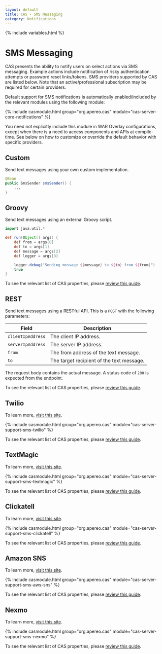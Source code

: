 ```yaml
---
layout: default
title: CAS - SMS Messaging
category: Notifications
---
```


{% include variables.html %}

# SMS Messaging

CAS presents the ability to notify users on select actions via SMS messaging. Example actions include notification of risky authentication attempts
or password reset links/tokens. SMS providers supported by CAS are listed below. Note that an active/professional subscription may be required for certain
providers.

Default support for SMS notifications is automatically enabled/included by the relevant modules using the following module:

{% include casmodule.html group="org.apereo.cas" module="cas-server-core-notifications" %}

You need not explicitly include this module in WAR Overlay configurations, except when there is a need to access components and APIs at compile-time. 
See below on how to customize or override the default behavior with specific providers.

## Custom

Send text messages using your own custom implementation.

```java
@Bean
public SmsSender smsSender() {
    ...
}    
```     

## Groovy

Send text messages using an external Groovy script.

```groovy
import java.util.*

def run(Object[] args) {
    def from = args[0]
    def to = args[1]
    def message = args[2]
    def logger = args[3]

    logger.debug("Sending message ${message} to ${to} from ${from}")
    true
}
```

To see the relevant list of CAS properties, please [review this guide](../configuration/Configuration-Properties.html#groovy).

## REST
  
  Send text messages using a RESTful API. This is a `POST` with the following parameters:
            
| Field               | Description
|---------------------|---------------------------------------------------
| `clientIpAddress`   | The client IP address.
| `serverIpAddress`   | The server IP address.
| `from`              | The from address of the text message.
| `to`                | The target recipient of the text message.

The request body contains the actual message. A status code of `200` is expected from the endpoint.

To see the relevant list of CAS properties, please [review this guide](../configuration/Configuration-Properties.html#rest-2).

## Twilio

To learn more, [visit this site](https://www.twilio.com/).

{% include casmodule.html group="org.apereo.cas" module="cas-server-support-sms-twilio" %}

To see the relevant list of CAS properties, please [review this guide](../configuration/Configuration-Properties.html#twilio).

## TextMagic

To learn more, [visit this site](https://www.textmagic.com/).

{% include casmodule.html group="org.apereo.cas" module="cas-server-support-sms-textmagic" %}

To see the relevant list of CAS properties, please [review this guide](../configuration/Configuration-Properties.html#textmagic).

## Clickatell

To learn more, [visit this site](http://www.clickatell.com/).

{% include casmodule.html group="org.apereo.cas" module="cas-server-support-sms-clickatell" %}

To see the relevant list of CAS properties, please [review this guide](../configuration/Configuration-Properties.html#clickatell).

## Amazon SNS

To learn more, [visit this site](https://docs.aws.amazon.com/sns).

{% include casmodule.html group="org.apereo.cas" module="cas-server-support-sms-aws-sns" %}

To see the relevant list of CAS properties, please [review this guide](../configuration/Configuration-Properties.html#amazon-sns).

## Nexmo

To learn more, [visit this site](https://dashboard.nexmo.com/).

{% include casmodule.html group="org.apereo.cas" module="cas-server-support-sms-nexmo" %}

To see the relevant list of CAS properties, please [review this guide](../configuration/Configuration-Properties.html#nexmo).
